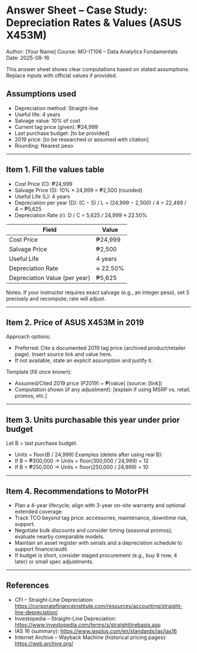 # Answer Sheet – Case Study: Depreciation Rates & Values (ASUS X453M)

Author: [Your Name]
Course: MO-IT106 – Data Analytics Fundamentals
Date: 2025-08-16

This answer sheet shows clear computations based on stated assumptions. Replace inputs with official values if provided.

## Assumptions used
- Depreciation method: Straight-line
- Useful life: 4 years
- Salvage value: 10% of cost
- Current tag price (given): ₱24,999
- Last purchase budget: [to be provided]
- 2019 price: [to be researched or assumed with citation]
- Rounding: Nearest peso

---

## Item 1. Fill the values table
- Cost Price (C): ₱24,999
- Salvage Price (S): 10% × 24,999 = ₱2,500 (rounded)
- Useful Life (L): 4 years
- Depreciation per year (D): (C − S) / L = (24,999 − 2,500) / 4 = 22,499 / 4 = ₱5,625
- Depreciation Rate (r): D / C = 5,625 / 24,999 ≈ 22.50%

| Field | Value |
|---|---|
| Cost Price | ₱24,999 |
| Salvage Price | ₱2,500 |
| Useful Life | 4 years |
| Depreciation Rate | ≈ 22.50% |
| Depreciation Value (per year) | ₱5,625 |

Notes: If your instructor requires exact salvage (e.g., an integer peso), set S precisely and recompute; rate will adjust.

---

## Item 2. Price of ASUS X453M in 2019
Approach options:
- Preferred: Cite a documented 2019 tag price (archived product/retailer page). Insert source link and value here.
- If not available, state an explicit assumption and justify it.

Template (fill once known):
- Assumed/Cited 2019 price (P2019) = ₱[value] (source: [link])
- Computation shown (if any adjustment): [explain if using MSRP vs. retail, promos, etc.]

---

## Item 3. Units purchasable this year under prior budget
Let B = last purchase budget.
- Units = floor(B / 24,999)
Examples (delete after using real B):
- If B = ₱300,000 → Units = floor(300,000 / 24,999) = 12
- If B = ₱250,000 → Units = floor(250,000 / 24,999) = 10

---

## Item 4. Recommendations to MotorPH
- Plan a 4-year lifecycle; align with 3-year on-site warranty and optional extended coverage.
- Track TCO beyond tag price: accessories, maintenance, downtime risk, support.
- Negotiate bulk discounts and consider timing (seasonal promos); evaluate nearby comparable models.
- Maintain an asset register with serials and a depreciation schedule to support finance/audit.
- If budget is short, consider staged procurement (e.g., buy 8 now, 4 later) or small spec adjustments.

---

## References
- CFI – Straight-Line Depreciation: https://corporatefinanceinstitute.com/resources/accounting/straight-line-depreciation/
- Investopedia – Straight-Line Depreciation: https://www.investopedia.com/terms/s/straightlinebasis.asp
- IAS 16 (summary): https://www.iasplus.com/en/standards/ias/ias16
- Internet Archive – Wayback Machine (historical pricing pages): https://web.archive.org/
